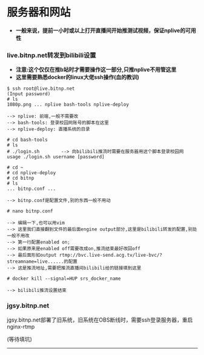 # 服务器和网站

- **一般来说，提前一小时或以上打开直播间开始推测试视频，保证nplive的可用性**

### live.bitnp.net转发到bilibili设置

- **注意:这个仅仅在推b站时才需要操作这一部分,只推nplive不用管这里**
- **这里需要熟悉docker的linux大佬ssh操作(血的教训)**

```shell
$ ssh root@live.bitnp.net
(Input password)
# ls
1080p.png ... nplive bash-tools nplive-deploy

--> nplive: 前端,一般不需要改
--> bash-tools: 登录校园网账号的脚本在这里
--> nplive-deploy: 直播系统的目录
```

```shell
# cd bash-tools
# ls
# ./login.sh        --> 向bilibili推流时需要在服务器用这个脚本登录校园网
usage ./login.sh username [password]
```

```shell
# cd ~
# cd nplive-deploy
# cd bitnp
# ls
... bitnp.conf ...

--> bitnp.conf是配置文件,别的东西一般不用动
```

```shell
# nano bitnp.conf

--> 编辑一下,也可以用vim
--> 这里我们直接翻到文件的最后面engine output部分,这里是bilibili转发的配置,别处一般不用改
--> 第一行配置enabled on;
--> 如果原来是enabled off需要改成on,推流结束最好改回off
--> 最后面形如output rtmp://bvc.live-send.acg.tv/live-bvc/?streamname=live......的配置
--> 这是推流地址,需要把推流直播间bilibili给的链接填到这里

# docker kill --signal=HUP srs_docker_name

--> bilibili推流设置结束
```

### jgsy.bitnp.net

jgsy.bitnp.net部署了旧系统，旧系统在OBS断线时，需要ssh登录服务器，重启nginx-rtmp

(等待填坑)

***